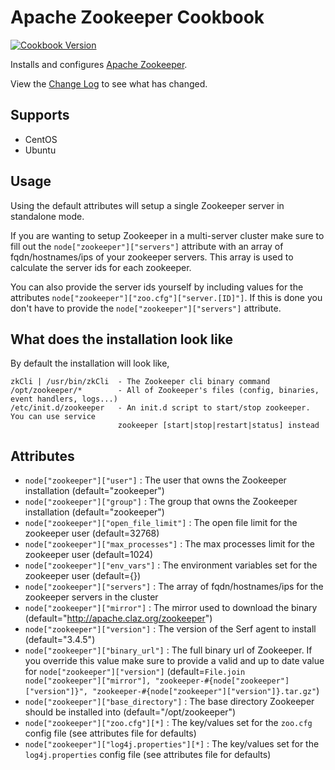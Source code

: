 Apache Zookeeper Cookbook
=========================

[![Cookbook Version](https://img.shields.io/cookbook/v/apache_zookeeper.svg)](https://community.opscode.com/cookbooks/apache_zookeeper)

Installs and configures [Apache Zookeeper](http://zookeeper.apache.org/).

View the [Change Log](https://github.com/bbaugher/apache_zookeeper/blob/master/CHANGELOG.md) to see what has changed.

Supports
--------

 * CentOS
 * Ubuntu

Usage
-----

Using the default attributes will setup a single Zookeeper server in standalone mode.

If you are wanting to setup Zookeeper in a multi-server cluster make sure to fill out the 
`node["zookeeper"]["servers"]` attribute with an array of fqdn/hostnames/ips of your zookeeper 
servers. This array is used to calculate the server ids for each zookeeper.

You can also provide the server ids yourself by including values for the attributes 
`node["zookeeper"]["zoo.cfg"]["server.[ID]"]`. If this is done you don't have to provide the 
`node["zookeeper"]["servers"]` attribute.

What does the installation look like
------------------------------------

By default the installation will look like,

    zkCli | /usr/bin/zkCli  - The Zookeeper cli binary command
    /opt/zookeeper/*        - All of Zookeeper's files (config, binaries, event handlers, logs...)
    /etc/init.d/zookeeper   - An init.d script to start/stop zookeeper. You can use service 
    				        zookeeper [start|stop|restart|status] instead

Attributes
----------

 * `node["zookeeper"]["user"]` : The user that owns the Zookeeper installation (default="zookeeper")
 * `node["zookeeper"]["group"]` : The group that owns the Zookeeper installation (default="zookeeper")
 * `node["zookeeper"]["open_file_limit"]` : The open file limit for the zookeeper user (default=32768)
 * `node["zookeeper"]["max_processes"]` : The max processes limit for the zookeeper user (default=1024)
 * `node["zookeeper"]["env_vars"]` : The environment variables set for the zookeeper user (default={})
 * `node["zookeeper"]["servers"]` : The array of fqdn/hostnames/ips for the zookeeper servers in the cluster
 * `node["zookeeper"]["mirror"]` : The mirror used to download the binary (default="http://apache.claz.org/zookeeper")
 * `node["zookeeper"]["version"]` : The version of the Serf agent to install (default="3.4.5")
 * `node["zookeeper"]["binary_url"]` : The full binary url of Zookeeper. If you override this value make sure to provide a valid and up to date value for `node["zookeeper"]["version"]` (default=`File.join node["zookeeper"]["mirror"], "zookeeper-#{node["zookeeper"]["version"]}", "zookeeper-#{node["zookeeper"]["version"]}.tar.gz"`)
 * `node["zookeeper"]["base_directory"]` : The base directory Zookeeper should be installed into (default="/opt/zookeeper")
 * `node["zookeeper"]["zoo.cfg"][*]` : The key/values set for the `zoo.cfg` config file (see attributes file for defaults)
 * `node["zookeeper"]["log4j.properties"][*]` : The key/values set for the `log4j.properties` config file (see attributes file for defaults)